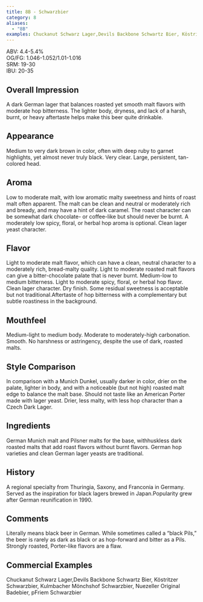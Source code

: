 ```yaml
---
title: 8B - Schwarzbier
category: 8
aliases: 
  - "8B"
examples: Chuckanut Schwarz Lager,Devils Backbone Schwartz Bier, Köstritzer Schwarzbier, Kulmbacher Mönchshof Schwarzbier, Nuezeller Original Badebier, pFriem Schwarzbier
---
```


ABV: 4.4-5.4%  
OG/FG: 1.046-1.052/1.01-1.016  
SRM: 19-30  
IBU: 20-35

## Overall Impression
A dark German lager that balances roasted yet smooth malt flavors with moderate hop bitterness. The lighter body, dryness, and lack of a harsh, burnt, or heavy aftertaste helps make this beer quite drinkable.

## Appearance
Medium to very dark brown in color, often with deep ruby to garnet highlights, yet almost never truly black. Very clear. Large, persistent, tan-colored head.

## Aroma
Low to moderate malt, with low aromatic malty sweetness and hints of roast malt often apparent. The malt can be clean and neutral or moderately rich and bready, and may have a hint of dark caramel. The roast character can be somewhat dark chocolate- or coffee-like but should never be burnt. A moderately low spicy, floral, or herbal hop aroma is optional. Clean lager yeast character.

## Flavor
Light to moderate malt flavor, which can have a clean, neutral character to a moderately rich, bread-malty quality. Light to moderate roasted malt flavors can give a bitter-chocolate palate that is never burnt. Medium-low to medium bitterness. Light to moderate spicy, floral, or herbal hop flavor. Clean lager character. Dry finish. Some residual sweetness is acceptable but not traditional.Aftertaste of hop bitterness with a complementary but subtle roastiness in the background.

## Mouthfeel
Medium-light to medium body. Moderate to moderately-high carbonation. Smooth. No harshness or astringency, despite the use of dark, roasted malts.

## Style Comparison
In comparison with a Munich Dunkel, usually darker in color, drier on the palate, lighter in body, and with a noticeable (but not high) roasted malt edge to balance the malt base. Should not taste like an American Porter made with lager yeast. Drier, less malty, with less hop character than a Czech Dark Lager.

## Ingredients
German Munich malt and Pilsner malts for the base, withhuskless dark roasted malts that add roast flavors without burnt flavors. German hop varieties and clean German lager yeasts are traditional.

## History
A regional specialty from Thuringia, Saxony, and Franconia in Germany. Served as the inspiration for black lagers brewed in Japan.Popularity grew after German reunification in 1990.

## Comments
Literally means black beer in German. While sometimes called a “black Pils,” the beer is rarely as dark as black or as hop-forward and bitter as a Pils. Strongly roasted, Porter-like flavors are a flaw.

## Commercial Examples
Chuckanut Schwarz Lager,Devils Backbone Schwartz Bier, Köstritzer Schwarzbier, Kulmbacher Mönchshof Schwarzbier, Nuezeller Original Badebier, pFriem Schwarzbier





